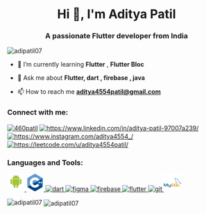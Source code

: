 <h1 align="center">Hi 👋, I'm Aditya Patil</h1>
<h3 align="center">A passionate Flutter developer from India</h3>

<p align="left"> <img src="https://komarev.com/ghpvc/?username=adipatil07&label=Profile%20views&color=0e75b6&style=flat" alt="adipatil07" /> </p>

- 🌱 I’m currently learning **Flutter** , **Flutter Bloc**

- 💬 Ask me about **Flutter, dart , firebase , java**

- 📫 How to reach me **aditya4554patil@gmail.com**

<h3 align="left">Connect with me:</h3>
<p align="left">
<a href="https://twitter.com/460patil" target="blank"><img align="center" src="https://raw.githubusercontent.com/rahuldkjain/github-profile-readme-generator/master/src/images/icons/Social/twitter.svg" alt="460patil" height="30" width="40" /></a>
<a href="https://linkedin.com/in/https://www.linkedin.com/in/aditya-patil-97007a239/" target="blank"><img align="center" src="https://raw.githubusercontent.com/rahuldkjain/github-profile-readme-generator/master/src/images/icons/Social/linked-in-alt.svg" alt="https://www.linkedin.com/in/aditya-patil-97007a239/" height="30" width="40" /></a>
<a href="https://instagram.com/https://www.instagram.com/aditya4554_/" target="blank"><img align="center" src="https://raw.githubusercontent.com/rahuldkjain/github-profile-readme-generator/master/src/images/icons/Social/instagram.svg" alt="https://www.instagram.com/aditya4554_/" height="30" width="40" /></a>
<a href="https://www.leetcode.com/https://leetcode.com/u/aditya4554patil/" target="blank"><img align="center" src="https://raw.githubusercontent.com/rahuldkjain/github-profile-readme-generator/master/src/images/icons/Social/leet-code.svg" alt="https://leetcode.com/u/aditya4554patil/" height="30" width="40" /></a>
</p>

<h3 align="left">Languages and Tools:</h3>
<p align="left"> <a href="https://developer.android.com" target="_blank" rel="noreferrer"> <img src="https://raw.githubusercontent.com/devicons/devicon/master/icons/android/android-original-wordmark.svg" alt="android" width="40" height="40"/> </a> <a href="https://www.w3schools.com/cpp/" target="_blank" rel="noreferrer"> <img src="https://raw.githubusercontent.com/devicons/devicon/master/icons/cplusplus/cplusplus-original.svg" alt="cplusplus" width="40" height="40"/> </a> <a href="https://dart.dev" target="_blank" rel="noreferrer"> <img src="https://www.vectorlogo.zone/logos/dartlang/dartlang-icon.svg" alt="dart" width="40" height="40"/> </a> <a href="https://www.figma.com/" target="_blank" rel="noreferrer"> <img src="https://www.vectorlogo.zone/logos/figma/figma-icon.svg" alt="figma" width="40" height="40"/> </a> <a href="https://firebase.google.com/" target="_blank" rel="noreferrer"> <img src="https://www.vectorlogo.zone/logos/firebase/firebase-icon.svg" alt="firebase" width="40" height="40"/> </a> <a href="https://flutter.dev" target="_blank" rel="noreferrer"> <img src="https://www.vectorlogo.zone/logos/flutterio/flutterio-icon.svg" alt="flutter" width="40" height="40"/> </a> <a href="https://git-scm.com/" target="_blank" rel="noreferrer"> <img src="https://www.vectorlogo.zone/logos/git-scm/git-scm-icon.svg" alt="git" width="40" height="40"/> </a> <a href="https://www.mysql.com/" target="_blank" rel="noreferrer"> <img src="https://raw.githubusercontent.com/devicons/devicon/master/icons/mysql/mysql-original-wordmark.svg" alt="mysql" width="40" height="40"/> </a> </p>

<p><img align="left" src="https://github-readme-stats.vercel.app/api/top-langs?username=adipatil07&show_icons=true&locale=en&layout=compact" alt="adipatil07" /></p>

<p>&nbsp;<img align="center" src="https://github-readme-stats.vercel.app/api?username=adipatil07&show_icons=true&locale=en" alt="adipatil07" /></p>
